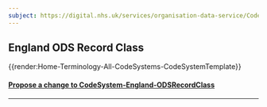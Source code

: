 ```yaml
---
subject: https://digital.nhs.uk/services/organisation-data-service/CodeSystem/ODSRecordClass
---
```

## England ODS Record Class


{{render:Home-Terminology-All-CodeSystems-CodeSystemTemplate}}

<div id="Feedback" class="tabcontent">
<h4><a href='https://simplifier.net/NHS-England-Implementation-Guide/CodeSystem-England-ODSRecordClass/~issues?level=File' target="_blank">Propose a change to CodeSystem-England-ODSRecordClass </a></h4>
</div>

---